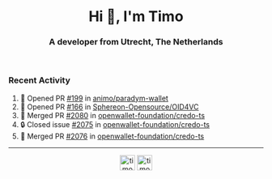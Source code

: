 <h1 align="center">Hi 👋, I'm Timo</h1>
<h3 align="center">A developer from Utrecht, The Netherlands</h3>
<br/>
<!-- https://github.com/rahuldkjain/github-profile-readme-generator --!>

<!--  <p align="left"><img src="https://github-readme-stats.vercel.app/api?username=timoglastra&show_icons=true&count_private=true&" alt="timoglastra" /></p> --!>

<!--
Github language stats
<p align="left"><img src="https://github-readme-stats.vercel.app/api/top-langs/?username=timoglastra&layout=compact" alt="timoglastra" /><p>
-->

<!-- Codestats language stats -->
<!-- <p align="left"><img src="https://codestats-readme.vercel.app/api/top-langs/?username=timoglastra&layout=compact&language_count=12" alt="timoglastra" /><p>    --!>
  
<h3>Recent Activity</h3>

<!--START_SECTION:activity-->
1. 💪 Opened PR [#199](https://github.com/animo/paradym-wallet/pull/199) in [animo/paradym-wallet](https://github.com/animo/paradym-wallet)
2. 💪 Opened PR [#166](https://github.com/Sphereon-Opensource/OID4VC/pull/166) in [Sphereon-Opensource/OID4VC](https://github.com/Sphereon-Opensource/OID4VC)
3. 🎉 Merged PR [#2080](https://github.com/openwallet-foundation/credo-ts/pull/2080) in [openwallet-foundation/credo-ts](https://github.com/openwallet-foundation/credo-ts)
4. 🔒 Closed issue [#2075](https://github.com/openwallet-foundation/credo-ts/issues/2075) in [openwallet-foundation/credo-ts](https://github.com/openwallet-foundation/credo-ts)
5. 🎉 Merged PR [#2076](https://github.com/openwallet-foundation/credo-ts/pull/2076) in [openwallet-foundation/credo-ts](https://github.com/openwallet-foundation/credo-ts)
<!--END_SECTION:activity-->

---

<p align="center">
<a href="https://twitter.com/timoglastra" target="blank"><img align="center" src="https://cdn.jsdelivr.net/npm/simple-icons@3.0.1/icons/twitter.svg" alt="timoglastra" height="30" width="30" /></a>
<a href="https://linkedin.com/in/timoglastra" target="blank"><img align="center" src="https://cdn.jsdelivr.net/npm/simple-icons@3.0.1/icons/linkedin.svg" alt="timoglastra" height="30" width="30" /></a>
</p>



